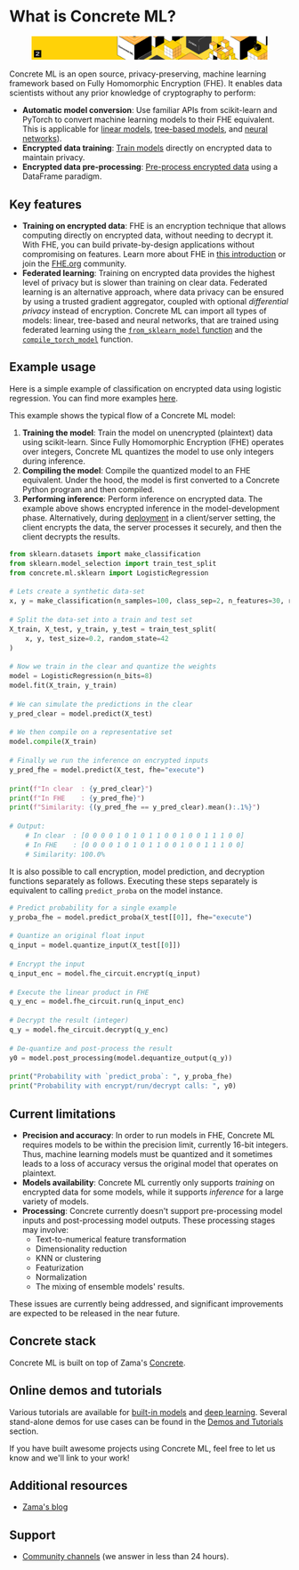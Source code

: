 # What is Concrete ML?

<figure><img src="../.gitbook/assets/doc_header_CML.png" alt=""><figcaption></figcaption></figure>

Concrete ML is an open source, privacy-preserving, machine learning framework based on Fully Homomorphic Encryption (FHE). It enables data scientists without any prior knowledge of cryptography to perform:

* **Automatic model conversion**: Use familiar APIs from scikit-learn and PyTorch to convert machine learning models to their FHE equivalent. This is applicable for [linear models](../built-in-models/linear.md), [tree-based models](../built-in-models/tree.md), and [neural networks](../built-in-models/neural-networks.md)).
* **Encrypted data training**: [Train models](../built-in-models/training.md) directly on encrypted data to maintain privacy.
* **Encrypted data pre-processing**: [Pre-process encrypted data](../built-in-models/encrypted_dataframe.md) using a DataFrame paradigm.

## Key features

* **Training on encrypted data**: FHE is an encryption technique that allows computing directly on encrypted data, without needing to decrypt it. With FHE, you can build private-by-design applications without compromising on features. Learn more about FHE in [this introduction](https://www.zama.ai/post/tfhe-deep-dive-part-1) or join the [FHE.org](https://fhe.org) community.
* **Federated learning**: Training on encrypted data provides the highest level of privacy but is slower than training on clear data. Federated learning is an alternative approach, where data privacy can be ensured by using a trusted gradient aggregator, coupled with optional _differential privacy_ instead of encryption. Concrete ML can import all types of models: linear, tree-based and neural networks, that are trained using federated learning using the [`from_sklearn_model` function](../built-in-models/linear.md#pre-trained-models) and the [`compile_torch_model`](../deep-learning/torch_support.md) function.

## Example usage

Here is a simple example of classification on encrypted data using logistic regression. You can find more examples [here](../tutorials/ml_examples.md).

This example shows the typical flow of a Concrete ML model:

1. **Training the model**: Train the model on unencrypted (plaintext) data using scikit-learn. Since Fully Homomorphic Encryption (FHE) operates over integers, Concrete ML quantizes the model to use only integers during inference.
2. **Compiling the model**: Compile the quantized model to an FHE equivalent. Under the hood, the model is first converted to a Concrete Python program and then compiled.
3. **Performing inference**: Perform inference on encrypted data. The example above shows encrypted inference in the model-development phase. Alternatively, during [deployment](cloud.md) in a client/server setting, the client encrypts the data, the server processes it securely, and then the client decrypts the results.

```python
from sklearn.datasets import make_classification
from sklearn.model_selection import train_test_split
from concrete.ml.sklearn import LogisticRegression

# Lets create a synthetic data-set
x, y = make_classification(n_samples=100, class_sep=2, n_features=30, random_state=42)

# Split the data-set into a train and test set
X_train, X_test, y_train, y_test = train_test_split(
    x, y, test_size=0.2, random_state=42
)

# Now we train in the clear and quantize the weights
model = LogisticRegression(n_bits=8)
model.fit(X_train, y_train)

# We can simulate the predictions in the clear
y_pred_clear = model.predict(X_test)

# We then compile on a representative set
model.compile(X_train)

# Finally we run the inference on encrypted inputs
y_pred_fhe = model.predict(X_test, fhe="execute")

print(f"In clear  : {y_pred_clear}")
print(f"In FHE    : {y_pred_fhe}")
print(f"Similarity: {(y_pred_fhe == y_pred_clear).mean():.1%}")

# Output:
    # In clear  : [0 0 0 0 1 0 1 0 1 1 0 0 1 0 0 1 1 1 0 0]
    # In FHE    : [0 0 0 0 1 0 1 0 1 1 0 0 1 0 0 1 1 1 0 0]
    # Similarity: 100.0%
```

It is also possible to call encryption, model prediction, and decryption functions separately as follows. Executing these steps separately is equivalent to calling `predict_proba` on the model instance.

```python
# Predict probability for a single example
y_proba_fhe = model.predict_proba(X_test[[0]], fhe="execute")

# Quantize an original float input
q_input = model.quantize_input(X_test[[0]])

# Encrypt the input
q_input_enc = model.fhe_circuit.encrypt(q_input)

# Execute the linear product in FHE 
q_y_enc = model.fhe_circuit.run(q_input_enc)

# Decrypt the result (integer)
q_y = model.fhe_circuit.decrypt(q_y_enc)

# De-quantize and post-process the result
y0 = model.post_processing(model.dequantize_output(q_y))

print("Probability with `predict_proba`: ", y_proba_fhe)
print("Probability with encrypt/run/decrypt calls: ", y0)
```

## Current limitations

* **Precision and accuracy**: In order to run models in FHE, Concrete ML requires models to be within the precision limit, currently 16-bit integers. Thus, machine learning models must be quantized and it sometimes leads to a loss of accuracy versus the original model that operates on plaintext.
* **Models availability**: Concrete ML currently only supports _training_ on encrypted data for some models, while it supports _inference_ for a large variety of models.
* **Processing**: Concrete currently doesn't support pre-processing model inputs and post-processing model outputs. These processing stages may involve:
  * Text-to-numerical feature transformation
  * Dimensionality reduction
  * KNN or clustering
  * Featurization
  * Normalization
  * The mixing of ensemble models' results.

These issues are currently being addressed, and significant improvements are expected to be released in the near future.

## Concrete stack

Concrete ML is built on top of Zama's [Concrete](https://github.com/zama-ai/concrete).

## Online demos and tutorials

Various tutorials are available for [built-in models](../tutorials/ml_examples.md) and [deep learning](../tutorials/dl_examples.md). Several stand-alone demos for use cases can be found in the [Demos and Tutorials](../tutorials/showcase.md) section.

If you have built awesome projects using Concrete ML, feel free to let us know and we'll link to your work!

## Additional resources

* [Zama's blog](https://www.zama.ai/blog)

## Support

* [Community channels](https://zama.ai/community-channels) (we answer in less than 24 hours).
